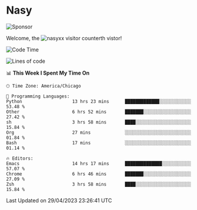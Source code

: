 # Nasy

<!--
<p align="center">
<img height="200" src="https://github-readme-stats.vercel.app/api?username=nasyxx&count_private=true&show_icons=true&theme=dracula&include_all_commits=true"/>
<img height="200" src="https://github-readme-stats.vercel.app/api/top-langs/?username=nasyxx&theme=dracula&hide=html,jupyter+notebook&count_private=true&show_icons=true"/>
</p>

  
----------------
-->

![Sponsor](https://img.shields.io/static/v1.svg?label=Sponsor&message=%E2%9D%A4&logo=GitHub&style=flat&color=pink)
 
Welcome, the ![nasyxx visitor counter](https://count.getloli.com/get/@nasyxx?theme=rule34)th vistor!
 
<!--START_SECTION:waka-->
![Code Time](http://img.shields.io/badge/Code%20Time-3%2C461%20hrs-blue)

![Lines of code](https://img.shields.io/badge/From%20Hello%20World%20I%27ve%20Written-6.2%20million%20lines%20of%20code-blue)

📊 **This Week I Spent My Time On** 

```text
🕑︎ Time Zone: America/Chicago

💬 Programming Languages: 
Python                   13 hrs 23 mins      █████████████░░░░░░░░░░░░   53.48 % 
Other                    6 hrs 52 mins       ███████░░░░░░░░░░░░░░░░░░   27.42 % 
sh                       3 hrs 58 mins       ████░░░░░░░░░░░░░░░░░░░░░   15.84 % 
Org                      27 mins             ░░░░░░░░░░░░░░░░░░░░░░░░░   01.84 % 
Bash                     17 mins             ░░░░░░░░░░░░░░░░░░░░░░░░░   01.14 % 

🔥 Editors: 
Emacs                    14 hrs 17 mins      ██████████████░░░░░░░░░░░   57.07 % 
Chrome                   6 hrs 46 mins       ███████░░░░░░░░░░░░░░░░░░   27.09 % 
Zsh                      3 hrs 58 mins       ████░░░░░░░░░░░░░░░░░░░░░   15.84 % 
```


 Last Updated on 29/04/2023 23:26:41 UTC
<!--END_SECTION:waka-->

<!-- ![visitors](https://visitor-badge.laobi.icu/badge?page_id=nasyxx.nasyxx) -->
